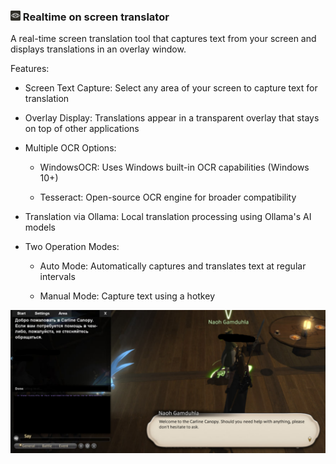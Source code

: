 
### <img alt="icon" width="16" height="16"  src="extra/icon/icon.png" /> Realtime on screen translator

A real-time screen translation tool that captures text from your screen and displays translations in an overlay window. 

Features:
 - Screen Text Capture: Select any area of your screen to capture text for translation

 - Overlay Display: Translations appear in a transparent overlay that stays on top of other applications

 - Multiple OCR Options:

   - WindowsOCR: Uses Windows built-in OCR capabilities (Windows 10+)

   - Tesseract: Open-source OCR engine for broader compatibility

 - Translation via Ollama: Local translation processing using Ollama's AI models

 - Two Operation Modes:

   - Auto Mode: Automatically captures and translates text at regular intervals

   - Manual Mode: Capture text using a hotkey


![demo](Demo.png)
